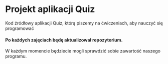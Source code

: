 # Projekt aplikacji Quiz
Kod źródłowy aplikacji Quiz, którą piszemy na ćwiczeniach, aby nauczyć się programować 
#### Po każdych zajęciach będę aktualizował repozytorium.
W każdym momencie będziecie mogli sprawdzić sobie zawartość naszego programu.
